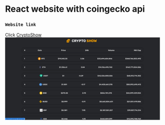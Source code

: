 # React website with coingecko api

### `Website link`

Click [CryptoShow](https://cryptoshow.vercel.app/)
![site image](./public/sitess.png "Website")
